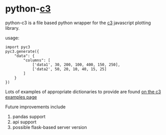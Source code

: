 python-[c3](c3js.org)
==
python-c3 is a file based python wrapper for the [c3](https://github.com/masayuki0812/c3) javascript plotting library.

usage:
```
import pyc3
pyc3.generate({
    "data": {
        "columns": [
            ['data1', 30, 200, 100, 400, 150, 250],
            ['data2', 50, 20, 10, 40, 15, 25]
        ]
    }
})
```

Lots of examples of appropriate dictionaries to provide are found [on the c3 examples page](http://c3js.org/examples.html)

Future improvements include

1. pandas support
2. api support
3. possible flask-based server version
